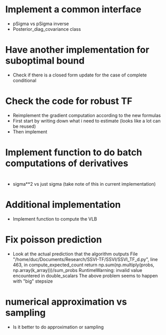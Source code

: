 # Implement a common interface
- pSigma vs pSigma inverse
- Posterior_diag_covariance class

# Have another implementation for suboptimal bound
- Check if there is a closed form update for the case of complete conditional 


# Check the code for robust TF
- Reimplement the gradient computation according to the new formulas
- First start by writing down what i need to estimate (looks like a lot 
can be reused)
- Then implement

# Implement function to do batch computations of derivatives


# 
- sigma**2 vs just sigma (take note of this in current implementation)

# Additional implementation
- Implement function to compute the VLB


# Fix poisson prediction
- Look at the actual prediction that the algorithm outputs
  File "/home/duc/Documents/Research/SSVI-TF/SSVI/SSVI_TF_d.py", line 463, in compute_expected_count
    return np.sum(np.multiply(probs, np.array(k_array)))/sum_probs
RuntimeWarning: invalid value encountered in double_scalars
The above problem seems to happen with "big" stepsize

# numerical approximation vs sampling
- Is it better to do approximation or sampling




